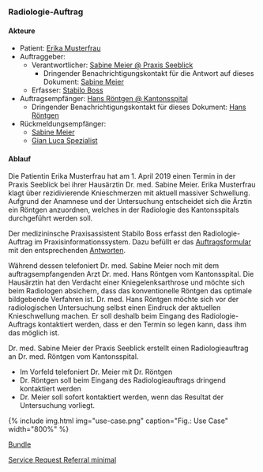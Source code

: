 ### Radiologie-Auftrag

#### Akteure
* Patient: [Erika Musterfrau](Patient-ErikaMusterfrau.html)
* Auftraggeber: 
   * Verantwortlicher: [Sabine Meier @ Praxis Seeblick](PractitionerRole-SabineMeierPraxisSeeblick.html)
      * Dringender Benachrichtigungskontakt für die Antwort auf dieses Dokument: [Sabine Meier](PractitionerRole-NotificationContactPraxisSeeblick.html)
   * Erfasser: [Stabilo Boss](PractitionerRole-StabiloBossPraxisSeeblick.html)
* Auftragsempfänger: [Hans Röntgen @ Kantonsspital](PractitionerRole-HansRoentgenKantonsspital.html)
   * Dringender Benachrichtigungskontakt für dieses Dokument: [Hans Röntgen](PractitionerRole-NotificationContactKantonsspital.html)
* Rückmeldungsempfänger: 
   * [Sabine Meier](PractitionerRole-ResponseReceiverPraxisSeeblick.html)
   * [Gian Luca Spezialist](PractitionerRole-ResponseReceiverGruppenpraxis.html)

#### Ablauf
Die Patientin Erika Musterfrau hat am 1. April 2019 einen Termin in der Praxis Seeblick bei ihrer Hausärztin Dr. med. Sabine Meier. Erika Musterfrau klagt über rezidivierende Knieschmerzen mit aktuell massiver Schwellung. Aufgrund der Anamnese und der Untersuchung entscheidet sich die Ärztin ein Röntgen anzuordnen, welches in der Radiologie des Kantonsspitals durchgeführt werden soll.

Der medizininsche Praxisassistent Stabilo Boss erfasst den Radiologie-Auftrag im Praxisinformationssystem. Dazu befüllt er das [Auftragsformular](Questionnaire-referral-min.html) mit den entsprechenden [Antworten](QuestionnaireResponse-referral-min.html).

Während dessen telefoniert Dr. med. Sabine Meier noch mit dem auftragsempfangenden Arzt Dr. med. Hans Röntgen vom Kantonsspital. Die Hausärztin hat den Verdacht einer Kniegelenksarthrose und möchte sich beim Radiologen absichern, dass das konventionelle Röntgen das optimale bildgebende Verfahren ist. Dr. med. Hans Röntgen möchte sich vor der radiologischen Untersuchung selbst einen Eindruck der aktuellen Knieschwellung machen. Er soll deshalb beim Eingang des Radiologie-Auftrags kontaktiert werden, dass er den Termin so legen kann, dass ihm das möglich ist.



Dr. med. Sabine Meier der Praxis Seeblick erstellt einen Radiologieauftrag an Dr. med. Röntgen vom Kantonsspital.
* Im Vorfeld telefoniert Dr. Meier mit Dr. Röntgen
* Dr. Röntgen soll beim Eingang des Radiologieauftrags dringend kontaktiert werden
* Dr. Meier soll sofort kontaktiert werden, wenn das Resultat der Untersuchung vorliegt.


{% include img.html img="use-case.png" caption="Fig.: Use Case" width="800%" %}


[Bundle](Bundle-referral-min.html)


[Service Request Referral minimal](ServiceRequest-referral-min.html)




